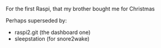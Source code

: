 
For the first Raspi, that my brother bought me for Christmas

Perhaps superseded by:

* raspi2.git (the dashboard one)
* sleepstation (for snore2wake)

